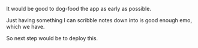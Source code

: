 It would be good to dog-food the app as early as possible. 

Just having something I can scribble notes down into is good enough emo, which we have.

So next step would be to deploy this.